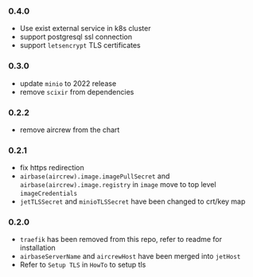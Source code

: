 ### 0.4.0
- Use exist external service in k8s cluster
- support postgresql ssl connection
- support `letsencrypt` TLS certificates

### 0.3.0
- update `minio` to 2022 release
- remove `scixir` from dependencies

### 0.2.2
- remove aircrew from the chart

### 0.2.1
- fix https redirection
- `airbase(aircrew).image.imagePullSecret` and `airbase(aircrew).image.registry` in `image` move to top level `imageCredentials`
- `jetTLSSecret` and `minioTLSSecret` have been changed to crt/key map

### 0.2.0
- `traefik` has been removed from this repo, refer to readme for installation
- `airbaseServerName` and `aircrewHost` have been merged into `jetHost`
- Refer to `Setup TLS` in `HowTo` to setup tls
